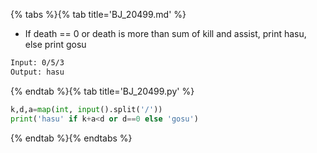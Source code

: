 {% tabs %}{% tab title='BJ_20499.md' %}

* If death == 0 or death is more than sum of kill and assist, print hasu, else print gosu

```txt
Input: 0/5/3
Output: hasu
```

{% endtab %}{% tab title='BJ_20499.py' %}

```py
k,d,a=map(int, input().split('/'))
print('hasu' if k+a<d or d==0 else 'gosu')
```

{% endtab %}{% endtabs %}
